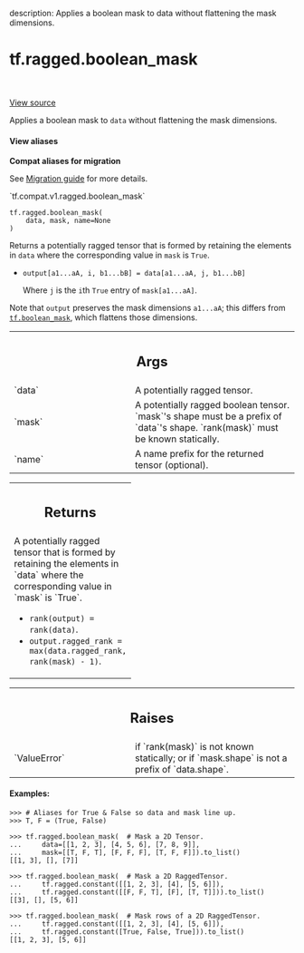 description: Applies a boolean mask to data without flattening the mask dimensions.

<div itemscope itemtype="http://developers.google.com/ReferenceObject">
<meta itemprop="name" content="tf.ragged.boolean_mask" />
<meta itemprop="path" content="Stable" />
</div>

# tf.ragged.boolean_mask

<!-- Insert buttons and diff -->

<table class="tfo-notebook-buttons tfo-api nocontent" align="left">

</table>

<a target="_blank" class="external" href="/code/stable/tensorflow/python/ops/ragged/ragged_array_ops.py">View source</a>



Applies a boolean mask to `data` without flattening the mask dimensions.

<section class="expandable">
  <h4 class="showalways">View aliases</h4>
  <p>
<b>Compat aliases for migration</b>
<p>See
<a href="https://www.tensorflow.org/guide/migrate">Migration guide</a> for
more details.</p>
<p>`tf.compat.v1.ragged.boolean_mask`</p>
</p>
</section>

<pre class="devsite-click-to-copy prettyprint lang-py tfo-signature-link">
<code>tf.ragged.boolean_mask(
    data, mask, name=None
)
</code></pre>



<!-- Placeholder for "Used in" -->

Returns a potentially ragged tensor that is formed by retaining the elements
in `data` where the corresponding value in `mask` is `True`.

* `output[a1...aA, i, b1...bB] = data[a1...aA, j, b1...bB]`

   Where `j` is the `i`th `True` entry of `mask[a1...aA]`.

Note that `output` preserves the mask dimensions `a1...aA`; this differs
from <a href="../../tf/boolean_mask.md"><code>tf.boolean_mask</code></a>, which flattens those dimensions.

<!-- Tabular view -->
 <table class="responsive fixed orange">
<colgroup><col width="214px"><col></colgroup>
<tr><th colspan="2"><h2 class="add-link">Args</h2></th></tr>

<tr>
<td>
`data`
</td>
<td>
A potentially ragged tensor.
</td>
</tr><tr>
<td>
`mask`
</td>
<td>
A potentially ragged boolean tensor.  `mask`'s shape must be a prefix
of `data`'s shape.  `rank(mask)` must be known statically.
</td>
</tr><tr>
<td>
`name`
</td>
<td>
A name prefix for the returned tensor (optional).
</td>
</tr>
</table>



<!-- Tabular view -->
 <table class="responsive fixed orange">
<colgroup><col width="214px"><col></colgroup>
<tr><th colspan="2"><h2 class="add-link">Returns</h2></th></tr>
<tr class="alt">
<td colspan="2">
A potentially ragged tensor that is formed by retaining the elements in
`data` where the corresponding value in `mask` is `True`.

* `rank(output) = rank(data)`.
* `output.ragged_rank = max(data.ragged_rank, rank(mask) - 1)`.
</td>
</tr>

</table>



<!-- Tabular view -->
 <table class="responsive fixed orange">
<colgroup><col width="214px"><col></colgroup>
<tr><th colspan="2"><h2 class="add-link">Raises</h2></th></tr>

<tr>
<td>
`ValueError`
</td>
<td>
if `rank(mask)` is not known statically; or if `mask.shape` is
not a prefix of `data.shape`.
</td>
</tr>
</table>


#### Examples:

```
>>> # Aliases for True & False so data and mask line up.
>>> T, F = (True, False)
```

```
>>> tf.ragged.boolean_mask(  # Mask a 2D Tensor.
...     data=[[1, 2, 3], [4, 5, 6], [7, 8, 9]],
...     mask=[[T, F, T], [F, F, F], [T, F, F]]).to_list()
[[1, 3], [], [7]]
```

```
>>> tf.ragged.boolean_mask(  # Mask a 2D RaggedTensor.
...     tf.ragged.constant([[1, 2, 3], [4], [5, 6]]),
...     tf.ragged.constant([[F, F, T], [F], [T, T]])).to_list()
[[3], [], [5, 6]]
```

```
>>> tf.ragged.boolean_mask(  # Mask rows of a 2D RaggedTensor.
...     tf.ragged.constant([[1, 2, 3], [4], [5, 6]]),
...     tf.ragged.constant([True, False, True])).to_list()
[[1, 2, 3], [5, 6]]
```